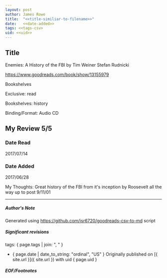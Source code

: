 ```yaml
---
layout: post
author: James Rowe
title:  "<<title-similiar-to-filename>>"
date:   <<date-added>>
tags: <<tags-csv>
uid: <<uid>>
---
```


<!-- highly dependent on how you personally use jekyll templates, and how you want this to show up -->

## Title

Enemies: A History of the FBI by Tim Weiner
Stefan Rudnicki 

https://www.goodreads.com/book/show/13155979

Bookshelves

Exclusive: read

Bookshelves: history

Binding/Format: Audio CD

## My Review 5/5

### Date Read
2017/07/14

### Date Added
2017/06/28

My Thoughts: Great history of the FBI from it's inception by Roosevelt all the way up to post 9/11/01

---

##### Author's Note

Generated using https://github.com/jsr6720/goodreads-csv-to-md script

##### Significant revisions

tags: { page.tags | join: ", " } <!-- todo move this somewhere -->

- { page.date | date_to_string: "ordinal", "US" } Originally published on [{ site.url }]({ site.url }) with uid { page.uid }

##### EOF/Footnotes
